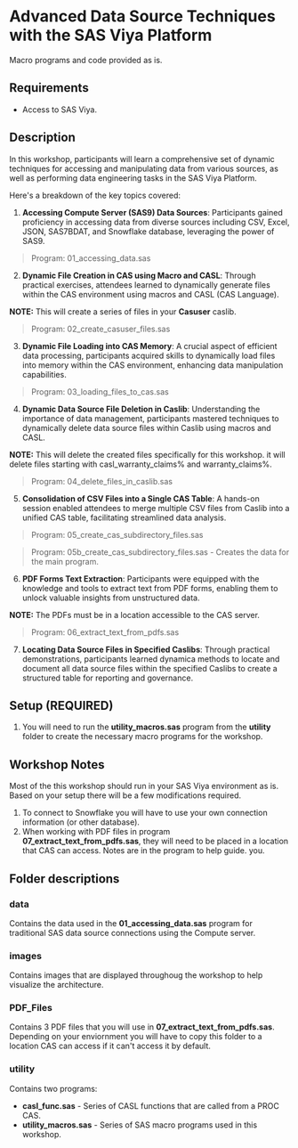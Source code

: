 # Advanced Data Source Techniques with the SAS Viya Platform

Macro programs and code provided as is. 

## Requirements
- Access to SAS Viya.

## Description
In this workshop, participants will learn a comprehensive set of dynamic techniques for accessing and manipulating data from various sources, as well as performing data engineering tasks in the SAS Viya Platform. 

Here's a breakdown of the key topics covered:

1. **Accessing Compute Server (SAS9) Data Sources**: Participants gained proficiency in accessing data from diverse sources including CSV, Excel, JSON, SAS7BDAT, and Snowflake database, leveraging the power of SAS9.

> Program: 01_accessing_data.sas

2. **Dynamic File Creation in CAS using Macro and CASL**: Through practical exercises, attendees learned to dynamically generate files within the CAS environment using macros and CASL (CAS Language).

**NOTE:** This will create a series of files in your **Casuser** caslib.

> Program: 02_create_casuser_files.sas

3. **Dynamic File Loading into CAS Memory**: A crucial aspect of efficient data processing, participants acquired skills to dynamically load files into memory within the CAS environment, enhancing data manipulation capabilities.

> Program: 03_loading_files_to_cas.sas

4. **Dynamic Data Source File Deletion in Caslib**: Understanding the importance of data management, participants mastered techniques to dynamically delete data source files within Caslib using macros and CASL.

**NOTE:** This will delete the created files specifically for this workshop. it will delete files starting with casl_warranty_claims% and warranty_claims%.

> Program: 04_delete_files_in_caslib.sas

5. **Consolidation of CSV Files into a Single CAS Table**: A hands-on session enabled attendees to merge multiple CSV files from Caslib into a unified CAS table, facilitating streamlined data analysis.

> Program: 05_create_cas_subdirectory_files.sas

> Program: 05b_create_cas_subdirectory_files.sas - Creates the data for the main program.

6. **PDF Forms Text Extraction**: Participants were equipped with the knowledge and tools to extract text from PDF forms, enabling them to unlock valuable insights from unstructured data.

**NOTE:** The PDFs must be in a location accessible to the CAS server.

> Program: 06_extract_text_from_pdfs.sas


7. **Locating Data Source Files in Specified Caslibs**: Through practical demonstrations, participants learned dynamica methods to locate and document all data source files within the specified Caslibs to create a structured table for reporting and governance.


## Setup (REQUIRED)
1. You will need to run the **utility_macros.sas** program from the **utility** folder to create the necessary macro programs for the workshop.

## Workshop Notes
Most of the this workshop should run in your SAS Viya environment as is. Based on your setup there will be a few modifications required.
1. To connect to Snowflake you will have to use your own connection information (or other database).
2. When working with PDF files in program **07_extract_text_from_pdfs.sas**, they will need to be placed in a location that CAS can access. Notes are in the program to help guide. you.


## Folder descriptions

### data
Contains the data used in the **01_accessing_data.sas** program for traditional SAS data source connections using the Compute server. 

### images 
Contains images that are displayed throughoug the workshop to help visualize the architecture.

### PDF_Files
Contains 3 PDF files that you will use in **07_extract_text_from_pdfs.sas**. Depending on your enviornment you will have to copy this folder to a location CAS can access if it can't access it by default.

### utility
Contains two programs:
- **casl_func.sas** - Series of CASL functions that are called from a PROC CAS.
- **utility_macros.sas** - Series of SAS macro programs used in this workshop.